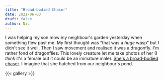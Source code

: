 ```yaml
---
title: "Broad-bodied Chaser"
date: 2021-06-03
draft: false
author: Nic 
---
```


I was helping my son mow my neighbour's garden yesterday when something flew past me. My first thought was “that was a _huge_ wasp” but I didn't see it well. Then I saw movement and realised it was a dragonfly. I'm rather fond of dragonflies. This lovely creature let me take photos of her (I *think* it's a female but it could be an immature male). [She's a broad-bodied chaser](https://british-dragonflies.org.uk/species/broad-bodied-chaser/). I imagine that she hatched from our neighbour's pond.


{{< gallery >}} 
